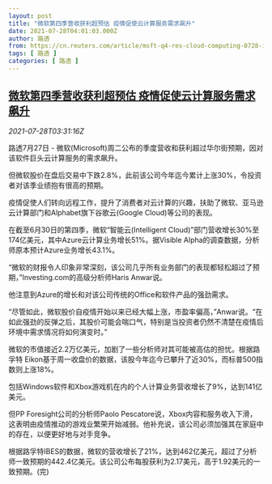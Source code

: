 ```yaml
---
layout: post
title: "微软第四季营收获利超预估 疫情促使云计算服务需求飙升"
date: 2021-07-28T04:01:03.000Z
author: 路透
from: https://cn.reuters.com/article/msft-q4-res-cloud-computing-0728-idCNKBS2EY09W
tags: [ 路透 ]
categories: [ 路透 ]
---
```

<!--1627444863000-->
[微软第四季营收获利超预估 疫情促使云计算服务需求飙升](https://cn.reuters.com/article/msft-q4-res-cloud-computing-0728-idCNKBS2EY09W)
------

<div>
<div><i>2021-07-28T03:31:16Z</i></div><p>路透7月27日 - 微软(Microsoft)周二公布的季度营收和获利超过华尔街预期，因对该软件巨头云计算服务的需求飙升。</p><p>但微软股价在盘后交易中下跌2.8%，此前该公司今年迄今累计上涨30%，令投资者对该季业绩抱有很高的预期。</p><p>疫情促使人们转向远程工作，提升了消费者对云计算的兴趣，扶助了微软、亚马逊云计算部门和Alphabet旗下谷歌云(Google Cloud)等公司的表现。</p><p>在截至6月30日的第四季，微软“智能云(Intelligent Cloud)”部门营收增长30%至174亿美元，其中Azure云计算业务增长51%。据Visible Alpha的调查数据，分析师原本预计Azure业务增长43.1%。</p><p>“微软的财报令人印象非常深刻，该公司几乎所有业务部门的表现都轻松超过了预期，”Investing.com的高级分析师Haris Anwar说。</p><p>他注意到Azure的增长和对该公司传统的Office和软件产品的强劲需求。</p><p>“尽管如此，微软股价自疫情开始以来已经大幅上涨，市盈率偏高，”Anwar说。“在如此强劲的反弹之后，其股价可能会喘口气，特别是当投资者仍然不清楚在疫情后环境中需求情况将如何演变时。”</p><p>微软的市值接近2.2万亿美元，加剧了一些分析师对其可能被高估的担忧。根据路孚特 Eikon基于周一收盘价的数据，该股今年迄今已攀升了近30%，而标普500指数则上涨18%。</p><p>包括Windows软件和Xbox游戏机在内的个人计算业务营收增长了9%，达到141亿美元。</p><p>但PP Foresight公司的分析师Paolo Pescatore说，Xbox内容和服务收入下滑，这表明由疫情推动的游戏业繁荣开始减弱。他补充说，该公司必须加强其在家庭中的存在，以便更好地与对手竞争。</p><p>根据路孚特IBES的数据，微软的营收增长了21%，达到462亿美元，超过了分析师一致预期的442.4亿美元。该公司公布每股获利为2.17美元，高于1.92美元的一致预期。(完)</p>
</div>
